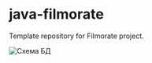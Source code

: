 # java-filmorate
Template repository for Filmorate project.

![Схема БД](https://app.quickdatabasediagrams.com/#/d/KhosR7)